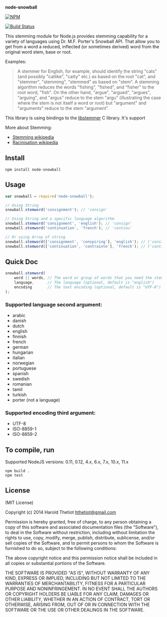 **node-snowball**

[![NPM](https://nodei.co/npm/node-snowball.png)](https://npmjs.org/package/node-snowball)

[![Build Status](https://travis-ci.org/hthetiot/node-snowball.svg?branch=master)](https://travis-ci.org/hthetiot/node-snowball)

This stemming module for Node.js provides stemming capability for a variety of languages using Dr. M.F. Porter's Snowball API.
That allow you to get from a word a reduced, inflected (or sometimes derived) word from the original word stem, base or root.

Examples:
> A stemmer for English, for example, should identify the string "cats" (and possibly "catlike", "catty" etc.)
> as based on the root "cat", and "stemmer", "stemming", "stemmed" as based on "stem". A stemming algorithm
> reduces the words "fishing", "fished", and "fisher" to the root word, "fish". On the other hand, "argue",
> "argued", "argues", "arguing", and "argus" reduce to the stem "argu" (illustrating the case where the stem
> is not itself a word or root) but "argument" and "arguments" reduce to the stem "argument".

This library is using bindings to the [libstemmer](http://snowball.tartarus.org/download.html) C library.
It's support

More about Stemming:
- [Stemming wikipedia](http://en.wikipedia.org/wiki/Stemming)
- [Racinisation wikipedia](http://fr.wikipedia.org/wiki/Racinisation)

## Install
```
npm install node-snowball
```

## Usage

```javascript
var snowball = require('node-snowball');

// Using String
snowball.stemword('consignment'); // 'consign'

// Using String and a specific language algorithm
snowball.stemword('consignment', 'english'); // 'consign'
snowball.stemword('continuation', 'french'); // 'continu'

// Or using Array of string
snowball.stemword(['consignment', 'conspiring'], 'english'); // ['consign', 'conspiri']
snowball.stemword(['continuation', 'contrainte'], 'french'); // ['continu', 'contrain']
```

## Quick Doc

``` javascript
snowball.stemword(
    word || words, // The word or group of words that you need the stemming from
    language,      // The language (optional, default is "english")
    encoding       // The text encoding (optional, default is "UTF-8")
);
```

### Supported language second argument:

 * arabic
 * danish
 * dutch
 * english
 * finnish
 * french
 * german
 * hungarian
 * italian
 * norwegian
 * portuguese
 * spanish
 * swedish
 * romanian
 * tamil
 * turkish
 * porter (not a language)

### Supported encoding third argument:

 * UTF-8
 * ISO-8859-1
 * ISO-8859-2

## To compile, run

Supported NodeJS versions: 0.11, 0.12, 4.x, 6.x, 7.x, 10.x, 11.x

```
npm build .
npm test
```

## License

(MIT License)

Copyright (c) 2014 Harold Thetiot <hthetiot@gmail.com>

Permission is hereby granted, free of charge, to any person obtaining
a copy of this software and associated documentation files (the
"Software"), to deal in the Software without restriction, including
without limitation the rights to use, copy, modify, merge, publish,
distribute, sublicense, and/or sell copies of the Software, and to
permit persons to whom the Software is furnished to do so, subject to
the following conditions:

The above copyright notice and this permission notice shall be
included in all copies or substantial portions of the Software.

THE SOFTWARE IS PROVIDED "AS IS", WITHOUT WARRANTY OF ANY KIND,
EXPRESS OR IMPLIED, INCLUDING BUT NOT LIMITED TO THE WARRANTIES OF
MERCHANTABILITY, FITNESS FOR A PARTICULAR PURPOSE AND
NONINFRINGEMENT. IN NO EVENT SHALL THE AUTHORS OR COPYRIGHT HOLDERS BE
LIABLE FOR ANY CLAIM, DAMAGES OR OTHER LIABILITY, WHETHER IN AN ACTION
OF CONTRACT, TORT OR OTHERWISE, ARISING FROM, OUT OF OR IN CONNECTION
WITH THE SOFTWARE OR THE USE OR OTHER DEALINGS IN THE SOFTWARE.

